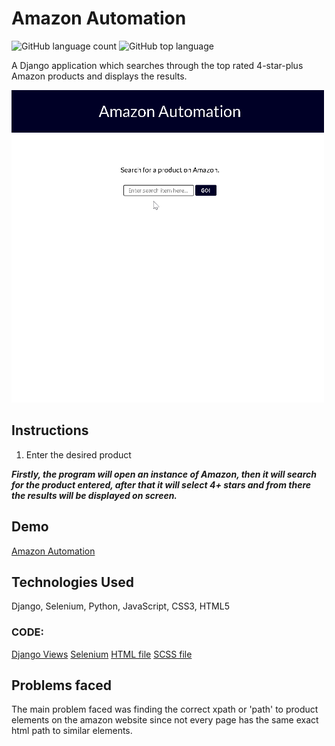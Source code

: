 
# Amazon Automation

![GitHub language count](https://img.shields.io/github/languages/count/DavidHuerta11/amazon-automation)
![GitHub top language](https://img.shields.io/github/languages/top/DavidHuerta11/amazon-automation?logo=python&style=flat-square)

A Django application which searches through the top rated 4-star-plus Amazon products and displays the results.

<img width="500" height="500" src="Amazon_Automation/img/AA_Gif.gif">

## Instructions

1. Enter the desired product

***Firstly, the program will open an instance of Amazon, then it will search for the product entered, after that it will select 4+ stars and from there the results will be displayed on screen.***

## Demo

[Amazon Automation](https://amazon-automation.herokuapp.com/)

## Technologies Used

Django, Selenium, Python, JavaScript, CSS3, HTML5

### CODE:
 [Django Views](https://github.com/DavidHuerta11/Amazon-Automation/blob/master/Search_App/views.py)
 [Selenium](https://github.com/DavidHuerta11/Amazon-Automation/blob/master/run_search.py)
 [HTML file](https://github.com/DavidHuerta11/Amazon-Automation/blob/master/Search_App/templates/index.html)
 [SCSS file](https://github.com/DavidHuerta11/Amazon-Automation/blob/master/Search_App/static/scss/style.scss)

## Problems faced
 
The main problem faced was finding the correct xpath or 'path' to product elements on the amazon website since not every page has the same exact html path to similar elements.



